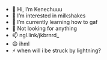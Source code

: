 - 👋 Hi, I’m Kenechuuu
- 👀 I’m interested in milkshakes
- 🌱 I’m currently learning how to gaf
- 💞️ Not looking for anything
- 📫 ngl.link/jkbrnrd_
- 😄 ihml
- ⚡ when will i be struck by lightning?

<!---
Jkhshs/Jkhshs is a ✨ special ✨ repository because its `README.md` (this file) appears on your GitHub profile.
You can click the Preview link to take a look at your changes.
--->
